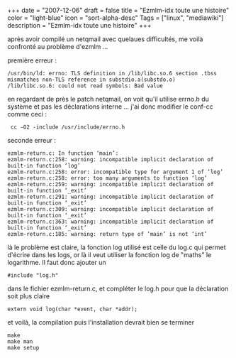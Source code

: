 +++
date = "2007-12-06"
draft = false
title = "Ezmlm-idx toute une histoire"
color = "light-blue"
icon = "sort-alpha-desc"
Tags = ["linux", "mediawiki"]
description = "Ezmlm-idx toute une histoire"
+++

après avoir compilé un netqmail avec quelaues difficultés, me voilà
confronté au problème d'ezmlm ...

première erreur :

    /usr/bin/ld: errno: TLS definition in /lib/libc.so.6 section .tbss mismatches non-TLS reference in substdio.a(substdo.o)
    /lib/libc.so.6: could not read symbols: Bad value

en regardant de près le patch netqmail, on voit qu'il utilise errno.h du
système et pas les déclarations interne ... j'ai donc modifier le
conf-cc comme ceci :

     cc -O2 -include /usr/include/errno.h

seconde erreur :

    ezmlm-return.c: In function ‘main’:
    ezmlm-return.c:258: warning: incompatible implicit declaration of built-in function ‘log’
    ezmlm-return.c:258: error: incompatible type for argument 1 of ‘log’
    ezmlm-return.c:258: error: too many arguments to function ‘log’
    ezmlm-return.c:259: warning: incompatible implicit declaration of built-in function ‘_exit’
    ezmlm-return.c:291: warning: incompatible implicit declaration of built-in function ‘_exit’
    ezmlm-return.c:309: warning: incompatible implicit declaration of built-in function ‘_exit’
    ezmlm-return.c:363: warning: incompatible implicit declaration of built-in function ‘_exit’
    ezmlm-return.c:185: warning: return type of ‘main’ is not ‘int’

là le problème est claire, la fonction log utilisé est celle du log.c
qui permet d'écrire dans les logs, or là il veut utiliser la fonction
log de "maths" le logarithme. Il faut donc ajouter un

    #include "log.h" 

dans le fichier ezmlm-return.c, et compléter le log.h pour que la
déclaration soit plus claire

    extern void log(char *event, char *addr);

et voilà, la compilation puis l'installation devrait bien se terminer

    make
    make man
    make setup
